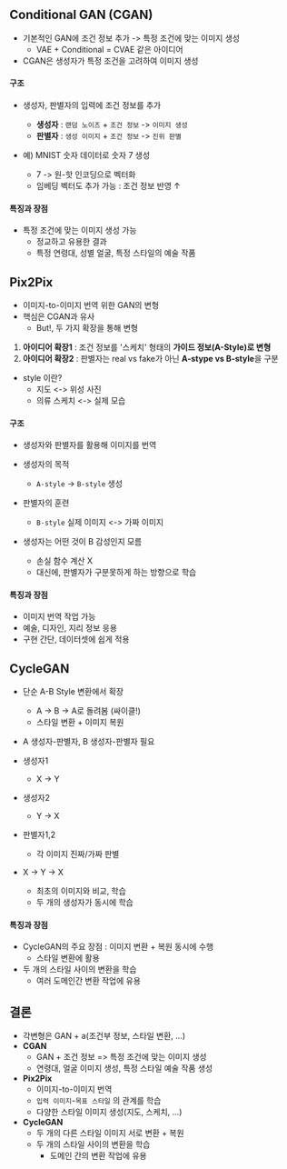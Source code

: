 
## Conditional GAN (CGAN)
- 기본적인 GAN에 조건 정보 추가 -> 특정 조건에 맞는 이미지 생성
	- VAE + Conditional = CVAE 같은 아이디어
- CGAN은 생성자가 특정 조건을 고려하여 이미지 생성

#### 구조
- 생성자, 판별자의 입력에 조건 정보를 추가
	- **생성자** : `랜덤 노이즈` + `조건 정보` -> `이미지 생성`
	- **판별자** : `생성 이미지` + `조건 정보` -> `진위 판별`

- 예) MNIST 숫자 데이터로 숫자 7 생성
	- 7 -> 원-핫 인코딩으로 벡터화
	- 임베딩 벡터도 추가 가능 : 조건 정보 반영 ↑

#### 특징과 장점
- 특정 조건에 맞는 이미지 생성 가능
	- 정교하고 유용한 결과
	- 특정 연령대, 성별 얼굴, 특정 스타일의 예술 작품

## Pix2Pix
- 이미지-to-이미지 번역 위한 GAN의 변형
- 핵심은 CGAN과 유사
	- But!, 두 가지 확장을 통해 변형
1. **아이디어 확장1** : 조건 정보를 '스케치' 형태의 **가이드 정보(A-Style)로 변형**
2. **아이디어 확장2** : 판별자는 real vs fake가 아닌 **A-stype vs B-style**을 구분
 
- style 이란?
	- 지도 <-> 위성 사진
	- 의류 스케치 <-> 실제 모습

#### 구조
- 생성자와 판별자를 활용해 이미지를 번역
- 생성자의 목적
	- `A-style` -> `B-style` 생성
- 판별자의 훈련
	- `B-style` 실제 이미지 <-> 가짜 이미지

- 생성자는 어떤 것이 B 감성인지 모름
	- 손실 함수 계산 X
	- 대신에, 판별자가 구분못하게 하는 방향으로 학습

#### 특징과 장점
- 이미지 번역 작업 가능
- 예술, 디자인, 지리 정보 응용
- 구현 간단, 데이터셋에 쉽게 적용

## CycleGAN
- 단순 A-B Style 변환에서 확장
	- A -> B -> A로 돌려봄 (싸이클!)
	- 스타일 변환 + 이미지 복원
- A 생성자-판별자, B 생성자-판별자 필요

- 생성자1
	- X -> Y
- 생성자2
	- Y -> X
- 판별자1,2
	- 각 이미지 진짜/가짜 판별

- X -> Y -> X
	- 최초의 이미지와 비교, 학습
	- 두 개의 생성자가 동시에 학습

#### 특징과 장점
- CycleGAN의 주요 장점 : 이미지 변환 + 복원 동시에 수행
	- 스타일 변환에 활용
- 두 개의 스타일 사이의 변환을 학습
	- 여러 도메인간 변환 작업에 유용

## 결론
- 각변형은 GAN + a(조건부 정보, 스타일 변환, ...)
- **CGAN**
	- GAN + 조건 정보 => 특정 조건에 맞는 이미지 생성
	- 연령대, 얼굴 이미지 생성, 특정 스타일 예술 작품 생성
- **Pix2Pix**
	- 이미지-to-이미지 번역
	- `입력 이미지`-`목표 스타일` 의 관계를 학습
	- 다양한 스타일 이미지 생성(지도, 스케치, ...)
- **CycleGAN**
	- 두 개의 다른 스타일 이미지 서로 변환 + 복원
	- 두 개의 스타일 사이의 변환을 학습
		- 도메인 간의 변환 작업에 유용